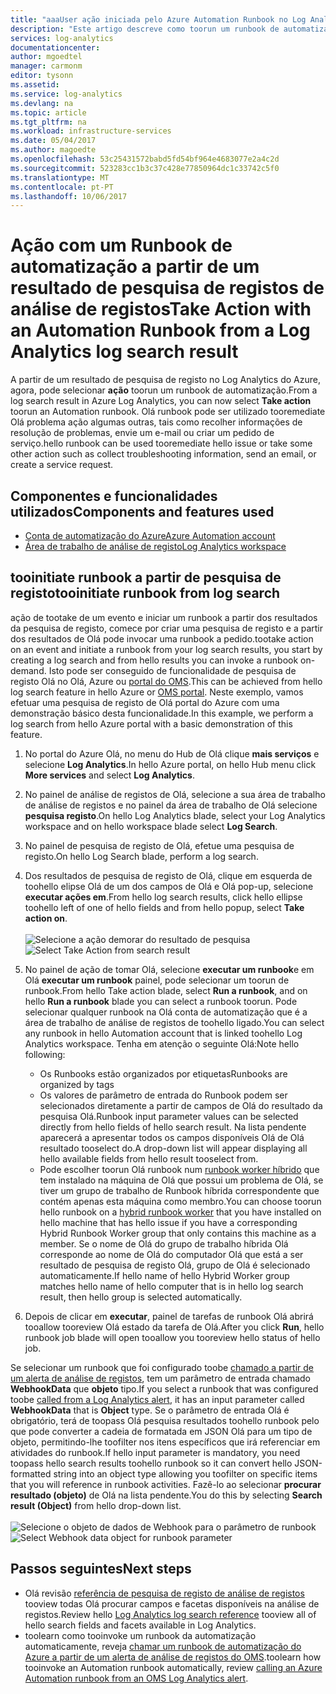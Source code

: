 ```yaml
---
title: "aaaUser ação iniciada pelo Azure Automation Runbook no Log Analytics | Microsoft Docs"
description: "Este artigo descreve como toorun um runbook de automatização a partir de uma análise de registos procurar resultado a pedido."
services: log-analytics
documentationcenter: 
author: mgoedtel
manager: carmonm
editor: tysonn
ms.assetid: 
ms.service: log-analytics
ms.devlang: na
ms.topic: article
ms.tgt_pltfrm: na
ms.workload: infrastructure-services
ms.date: 05/04/2017
ms.author: magoedte
ms.openlocfilehash: 53c25431572babd5fd54bf964e4683077e2a4c2d
ms.sourcegitcommit: 523283cc1b3c37c428e77850964dc1c33742c5f0
ms.translationtype: MT
ms.contentlocale: pt-PT
ms.lasthandoff: 10/06/2017
---
```

# <a name="take-action-with-an-automation-runbook-from-a-log-analytics-log-search-result"></a><span data-ttu-id="c6143-103">Ação com um Runbook de automatização a partir de um resultado de pesquisa de registos de análise de registos</span><span class="sxs-lookup"><span data-stu-id="c6143-103">Take Action with an Automation Runbook from a Log Analytics log search result</span></span>

<span data-ttu-id="c6143-104">A partir de um resultado de pesquisa de registo no Log Analytics do Azure, agora, pode selecionar **ação** toorun um runbook de automatização.</span><span class="sxs-lookup"><span data-stu-id="c6143-104">From a log search result in Azure Log Analytics, you can now select **Take action** toorun an Automation runbook.</span></span>  <span data-ttu-id="c6143-105">Olá runbook pode ser utilizado tooremediate Olá problema ação algumas outras, tais como recolher informações de resolução de problemas, envie um e-mail ou criar um pedido de serviço.</span><span class="sxs-lookup"><span data-stu-id="c6143-105">hello runbook can be used tooremediate hello issue or take some other action such as collect troubleshooting information, send an email, or create a service request.</span></span> 

## <a name="components-and-features-used"></a><span data-ttu-id="c6143-106">Componentes e funcionalidades utilizados</span><span class="sxs-lookup"><span data-stu-id="c6143-106">Components and features used</span></span>
* [<span data-ttu-id="c6143-107">Conta de automatização do Azure</span><span class="sxs-lookup"><span data-stu-id="c6143-107">Azure Automation account</span></span>](../automation/automation-offering-get-started.md)
* [<span data-ttu-id="c6143-108">Área de trabalho de análise de registo</span><span class="sxs-lookup"><span data-stu-id="c6143-108">Log Analytics workspace</span></span>](../log-analytics/log-analytics-overview.md)

## <a name="tooinitiate-runbook-from-log-search"></a><span data-ttu-id="c6143-109">tooinitiate runbook a partir de pesquisa de registo</span><span class="sxs-lookup"><span data-stu-id="c6143-109">tooinitiate runbook from log search</span></span>

<span data-ttu-id="c6143-110">ação de tootake de um evento e iniciar um runbook a partir dos resultados da pesquisa de registo, comece por criar uma pesquisa de registo e a partir dos resultados de Olá pode invocar uma runbook a pedido.</span><span class="sxs-lookup"><span data-stu-id="c6143-110">tootake action on an event and initiate a runbook from your log search results, you start by creating a log search and from hello results you can invoke a runbook on-demand.</span></span>  <span data-ttu-id="c6143-111">Isto pode ser conseguido de funcionalidade de pesquisa de registo Olá no Olá, Azure ou [portal do OMS](../log-analytics/log-analytics-log-searches.md).</span><span class="sxs-lookup"><span data-stu-id="c6143-111">This can be achieved from hello log search feature in hello Azure or [OMS portal](../log-analytics/log-analytics-log-searches.md).</span></span>  <span data-ttu-id="c6143-112">Neste exemplo, vamos efetuar uma pesquisa de registo de Olá portal do Azure com uma demonstração básico desta funcionalidade.</span><span class="sxs-lookup"><span data-stu-id="c6143-112">In this example, we perform a log search from hello Azure portal with a basic demonstration of this feature.</span></span>

1. <span data-ttu-id="c6143-113">No portal do Azure Olá, no menu do Hub de Olá clique **mais serviços** e selecione **Log Analytics**.</span><span class="sxs-lookup"><span data-stu-id="c6143-113">In hello Azure portal, on hello Hub menu click **More services** and select **Log Analytics**.</span></span>  
2. <span data-ttu-id="c6143-114">No painel de análise de registos de Olá, selecione a sua área de trabalho de análise de registos e no painel da área de trabalho de Olá selecione **pesquisa registo**.</span><span class="sxs-lookup"><span data-stu-id="c6143-114">On hello Log Analytics blade, select your Log Analytics workspace and on hello workspace blade select **Log Search**.</span></span>  
3. <span data-ttu-id="c6143-115">No painel de pesquisa de registo de Olá, efetue uma pesquisa de registo.</span><span class="sxs-lookup"><span data-stu-id="c6143-115">On hello Log Search blade, perform a log search.</span></span>  
4. <span data-ttu-id="c6143-116">Dos resultados de pesquisa de registo de Olá, clique em esquerda de toohello elipse Olá de um dos campos de Olá e Olá pop-up, selecione **executar ações em**.</span><span class="sxs-lookup"><span data-stu-id="c6143-116">From hello log search results, click hello ellipse toohello left of one of hello fields and from hello popup, select **Take action on**.</span></span><br><br> <span data-ttu-id="c6143-117">![Selecione a ação demorar do resultado de pesquisa](./media/log-analytics-log-search-takeaction/log-search-takeaction-menuoption.png)</span><span class="sxs-lookup"><span data-stu-id="c6143-117">![Select Take Action from search result](./media/log-analytics-log-search-takeaction/log-search-takeaction-menuoption.png)</span></span> 
5. <span data-ttu-id="c6143-118">No painel de ação de tomar Olá, selecione **executar um runbook**e em Olá **executar um runbook** painel, pode selecionar um toorun de runbook.</span><span class="sxs-lookup"><span data-stu-id="c6143-118">From hello Take action blade, select **Run a runbook**, and on hello **Run a runbook** blade you can select a runbook toorun.</span></span>  <span data-ttu-id="c6143-119">Pode selecionar qualquer runbook na Olá conta de automatização que é a área de trabalho de análise de registos de toohello ligado.</span><span class="sxs-lookup"><span data-stu-id="c6143-119">You can select any runbook in hello Automation account that is linked toohello Log Analytics workspace.</span></span>  <span data-ttu-id="c6143-120">Tenha em atenção o seguinte Olá:</span><span class="sxs-lookup"><span data-stu-id="c6143-120">Note hello following:</span></span>

    * <span data-ttu-id="c6143-121">Os Runbooks estão organizados por etiquetas</span><span class="sxs-lookup"><span data-stu-id="c6143-121">Runbooks are organized by tags</span></span>
    * <span data-ttu-id="c6143-122">Os valores de parâmetro de entrada do Runbook podem ser selecionados diretamente a partir de campos de Olá do resultado da pesquisa Olá.</span><span class="sxs-lookup"><span data-stu-id="c6143-122">Runbook input parameter values can be selected directly from hello fields of hello search result.</span></span>  <span data-ttu-id="c6143-123">Na lista pendente aparecerá a apresentar todos os campos disponíveis Olá de Olá resultado tooselect do.</span><span class="sxs-lookup"><span data-stu-id="c6143-123">A drop-down list will appear displaying all hello available fields from hello result tooselect from.</span></span>  
    * <span data-ttu-id="c6143-124">Pode escolher toorun Olá runbook num [runbook worker híbrido](../automation/automation-hybrid-runbook-worker.md) que tem instalado na máquina de Olá que possui um problema de Olá, se tiver um grupo de trabalho de Runbook híbrida correspondente que contém apenas esta máquina como membro.</span><span class="sxs-lookup"><span data-stu-id="c6143-124">You can choose toorun hello runbook on a [hybrid runbook worker](../automation/automation-hybrid-runbook-worker.md) that you have installed on hello machine that has hello issue if you have a corresponding Hybrid Runbook Worker group that only contains this machine as a member.</span></span>  <span data-ttu-id="c6143-125">Se o nome de Olá do grupo de trabalho híbrida Olá corresponde ao nome de Olá do computador Olá que está a ser resultado de pesquisa de registo Olá, grupo de Olá é selecionado automaticamente.</span><span class="sxs-lookup"><span data-stu-id="c6143-125">If hello name of hello Hybrid Worker group matches hello name of hello computer that is in hello log search result, then hello group is selected automatically.</span></span>    

6. <span data-ttu-id="c6143-126">Depois de clicar em **executar**, painel de tarefas de runbook Olá abrirá tooallow tooreview Olá estado da tarefa de Olá.</span><span class="sxs-lookup"><span data-stu-id="c6143-126">After you click **Run**, hello runbook job blade will open tooallow you tooreview hello status of hello job.</span></span>   

<span data-ttu-id="c6143-127">Se selecionar um runbook que foi configurado toobe [chamado a partir de um alerta de análise de registos](../automation/automation-invoke-runbook-from-omsla-alert.md), tem um parâmetro de entrada chamado **WebhookData** que **objeto** tipo.</span><span class="sxs-lookup"><span data-stu-id="c6143-127">If you select a runbook that was configured toobe [called from a Log Analytics alert](../automation/automation-invoke-runbook-from-omsla-alert.md), it has an input parameter called **WebhookData** that is **Object** type.</span></span>  <span data-ttu-id="c6143-128">Se o parâmetro de entrada Olá é obrigatório, terá de toopass Olá pesquisa resultados toohello runbook pelo que pode converter a cadeia de formatada em JSON Olá para um tipo de objeto, permitindo-lhe toofilter nos itens específicos que irá referenciar em atividades do runbook.</span><span class="sxs-lookup"><span data-stu-id="c6143-128">If hello input parameter is mandatory, you need toopass hello search results toohello runbook so it can convert hello JSON-formatted string into an object type allowing you toofilter on specific items that you will reference in runbook activities.</span></span>  <span data-ttu-id="c6143-129">Fazê-lo ao selecionar **procurar resultado (objeto)** de Olá na lista pendente.</span><span class="sxs-lookup"><span data-stu-id="c6143-129">You do this by selecting **Search result (Object)** from hello drop-down list.</span></span><br><br> <span data-ttu-id="c6143-130">![Selecione o objeto de dados de Webhook para o parâmetro de runbook](media/log-analytics-log-search-takeaction/select-runbook-and-properties.png)</span><span class="sxs-lookup"><span data-stu-id="c6143-130">![Select Webhook data object for runbook parameter](media/log-analytics-log-search-takeaction/select-runbook-and-properties.png)</span></span>   
    
## <a name="next-steps"></a><span data-ttu-id="c6143-131">Passos seguintes</span><span class="sxs-lookup"><span data-stu-id="c6143-131">Next steps</span></span>

* <span data-ttu-id="c6143-132">Olá revisão [referência de pesquisa de registo de análise de registos](log-analytics-search-reference.md) tooview todas Olá procurar campos e facetas disponíveis na análise de registos.</span><span class="sxs-lookup"><span data-stu-id="c6143-132">Review hello [Log Analytics log search reference](log-analytics-search-reference.md) tooview all of hello search fields and facets available in Log Analytics.</span></span>
* <span data-ttu-id="c6143-133">toolearn como tooinvoke um runbook da automatização automaticamente, reveja [chamar um runbook de automatização do Azure a partir de um alerta de análise de registos do OMS](../automation/automation-invoke-runbook-from-omsla-alert.md).</span><span class="sxs-lookup"><span data-stu-id="c6143-133">toolearn how tooinvoke an Automation runbook automatically, review [calling an Azure Automation runbook from an OMS Log Analytics alert](../automation/automation-invoke-runbook-from-omsla-alert.md).</span></span>  
